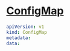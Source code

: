 # [ConfigMap](https://kubernetes.io/docs/reference/kubernetes-api/config-and-storage-resources/config-map-v1/)

```yaml
apiVersion: v1
kind: ConfigMap
metadata:
data:
```
